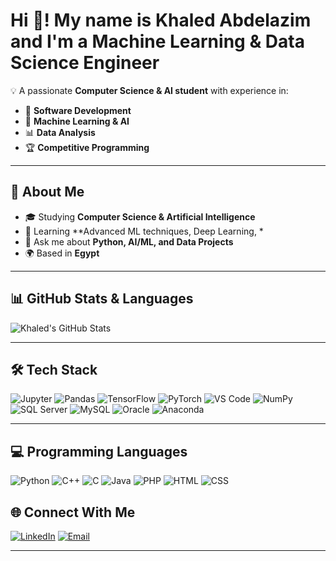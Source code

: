# Hi 👋! My name is Khaled Abdelazim and I'm a Machine Learning & Data Science Engineer

💡 A passionate **Computer Science & AI student** with experience in:
- 🧩 **Software Development**
- 🤖 **Machine Learning & AI**
- 📊 **Data Analysis**
- 🏆 **Competitive Programming**

---

## 🚀 About Me
- 🎓 Studying **Computer Science & Artificial Intelligence**
- 🌱 Learning **Advanced ML techniques, Deep Learning, *
- 💬 Ask me about **Python, AI/ML, and Data Projects**
- 🌍 Based in **Egypt**

---

## 📊 GitHub Stats & Languages
![Khaled's GitHub Stats](https://github-readme-stats.vercel.app/api?username=KhaledAbdelazim&show_icons=true&theme=tokyonight)  

---

## 🛠️ Tech Stack
![Jupyter](https://img.shields.io/badge/Jupyter-F37626?style=flat&logo=jupyter&logoColor=white)
![Pandas](https://img.shields.io/badge/Pandas-150458?style=flat&logo=pandas&logoColor=white)
![TensorFlow](https://img.shields.io/badge/TensorFlow-FF6F00?style=flat&logo=tensorflow&logoColor=white)
![PyTorch](https://img.shields.io/badge/PyTorch-EE4C2C?style=flat&logo=pytorch&logoColor=white)
![VS Code](https://img.shields.io/badge/VSCode-007ACC?style=flat&logo=visualstudiocode&logoColor=white)
![NumPy](https://img.shields.io/badge/NumPy-013243?style=flat&logo=numpy&logoColor=white)
![SQL Server](https://img.shields.io/badge/Microsoft_SQL_Server-CC2927?style=flat&logo=microsoftsqlserver&logoColor=white)
![MySQL](https://img.shields.io/badge/MySQL-4479A1?style=flat&logo=mysql&logoColor=white)
![Oracle](https://img.shields.io/badge/Oracle-F80000?style=flat&logo=oracle&logoColor=white)
![Anaconda](https://img.shields.io/badge/Anaconda-44A833?style=flat&logo=anaconda&logoColor=white)

---
## 💻 Programming Languages
![Python](https://img.shields.io/badge/Python-3776AB?style=flat&logo=python&logoColor=white)
![C++](https://img.shields.io/badge/C++-00599C?style=flat&logo=c%2b%2b&logoColor=white)
![C](https://img.shields.io/badge/C-00599C?style=flat&logo=c&logoColor=white)
![Java](https://img.shields.io/badge/Java-007396?style=flat&logo=java&logoColor=white)
![PHP](https://img.shields.io/badge/PHP-777BB4?style=flat&logo=php&logoColor=white)
![HTML](https://img.shields.io/badge/HTML5-E34F26?style=flat&logo=html5&logoColor=white)
![CSS](https://img.shields.io/badge/CSS3-1572B6?style=flat&logo=css3&logoColor=white)

## 🌐 Connect With Me
[![LinkedIn](https://img.shields.io/badge/LinkedIn-0077B5?style=flat&logo=linkedin&logoColor=white)](https://linkedin.com/in/www.linkedin.com/in/khaled-abdelazim-57bb24244)
[![Email](https://img.shields.io/badge/Email-D14836?style=flat&logo=gmail&logoColor=white)](mailto:khaledabdelazim143@gmail.com)

---


